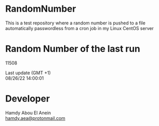 # RandomNumber    
This is a test repository where a random number is pushed to a file automatically passwordless from a cron job in my Linux CentOS server    
# Random Number of the last run   
11508
      
Last update (GMT +1)    
08/26/22 14:00:01
# Developer    
Hamdy Abou El Anein   
hamdy.aea@protonmail.com
